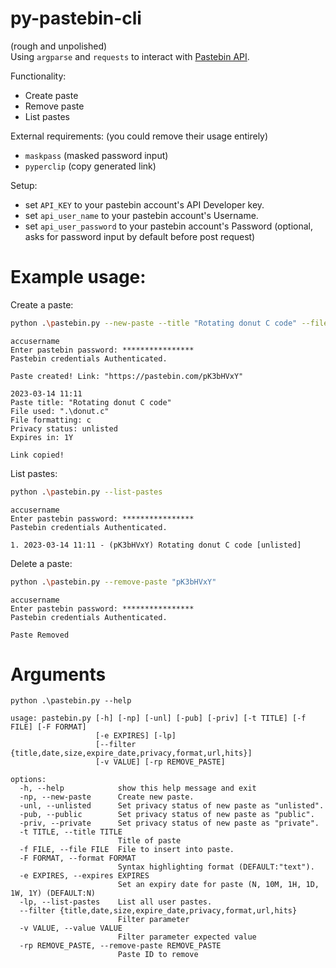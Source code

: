 # py-pastebin-cli
(rough and unpolished) <br>
Using `argparse` and `requests` to interact with [Pastebin API](https://pastebin.com/doc_api).

Functionality:
 - Create paste
 - Remove paste
 - List pastes

External requirements:
(you could remove their usage entirely)
 - `maskpass` (masked password input)
 - `pyperclip` (copy generated link)

Setup:
 - set `API_KEY` to your pastebin account's API Developer key.
 - set `api_user_name` to your pastebin account's Username.
 - set `api_user_password` to your pastebin account's Password (optional, asks for password input by default before post request)

# Example usage:
Create a paste:
```bash
python .\pastebin.py --new-paste --title "Rotating donut C code" --file "donut.c" --format c --expires 1Y --unlisted
```
```
accusername
Enter pastebin password: ****************
Pastebin credentials Authenticated.

Paste created! Link: "https://pastebin.com/pK3bHVxY"

2023-03-14 11:11
Paste title: "Rotating donut C code"
File used: ".\donut.c"
File formatting: c
Privacy status: unlisted
Expires in: 1Y

Link copied!

```

List pastes:
```bash
python .\pastebin.py --list-pastes
```
```
accusername
Enter pastebin password: ****************
Pastebin credentials Authenticated.

1. 2023-03-14 11:11 - (pK3bHVxY) Rotating donut C code [unlisted]
```

Delete a paste:
```bash
python .\pastebin.py --remove-paste "pK3bHVxY"
```
```
accusername
Enter pastebin password: ****************
Pastebin credentials Authenticated.

Paste Removed

```

# Arguments

```
python .\pastebin.py --help
```
```
usage: pastebin.py [-h] [-np] [-unl] [-pub] [-priv] [-t TITLE] [-f FILE] [-F FORMAT]
                   [-e EXPIRES] [-lp]
                   [--filter {title,date,size,expire_date,privacy,format,url,hits}]
                   [-v VALUE] [-rp REMOVE_PASTE]

options:
  -h, --help            show this help message and exit
  -np, --new-paste      Create new paste.
  -unl, --unlisted      Set privacy status of new paste as "unlisted".
  -pub, --public        Set privacy status of new paste as "public".
  -priv, --private      Set privacy status of new paste as "private".
  -t TITLE, --title TITLE
                        Title of paste
  -f FILE, --file FILE  File to insert into paste.
  -F FORMAT, --format FORMAT
                        Syntax highlighting format (DEFAULT:"text").
  -e EXPIRES, --expires EXPIRES
                        Set an expiry date for paste (N, 10M, 1H, 1D, 1W, 1Y) (DEFAULT:N)     
  -lp, --list-pastes    List all user pastes.
  --filter {title,date,size,expire_date,privacy,format,url,hits}
                        Filter parameter
  -v VALUE, --value VALUE
                        Filter parameter expected value
  -rp REMOVE_PASTE, --remove-paste REMOVE_PASTE
                        Paste ID to remove
  ```
